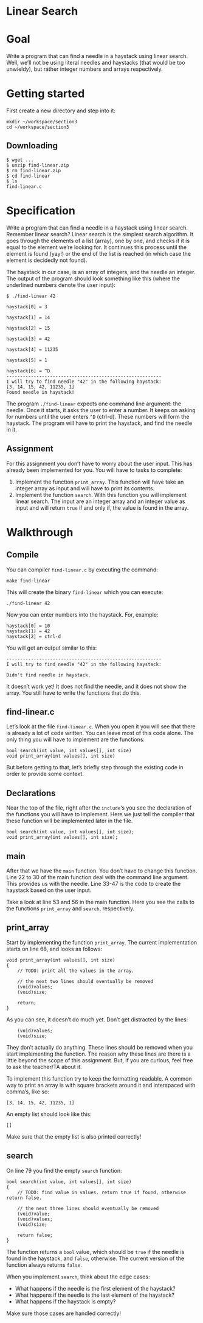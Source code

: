 # Linear Search

# Goal

Write a program that can find a needle in a haystack using linear search. Well, we’ll not be using literal needles and haystacks (that would be too unwieldy), but rather integer numbers and arrays respectively.

# Getting started

First create a new directory and step into it:


    mkdir ~/workspace/section3
    cd ~/workspace/section3
## Downloading


    $ wget ...
    $ unzip find-linear.zip
    $ rm find-linear.zip
    $ cd find-linear
    $ ls
    find-linear.c
# Specification

Write a program that can find a needle in a haystack using linear search. Remember linear search? Linear search is the simplest search algorithm. It goes through the elements of a list (array), one by one, and checks if it is equal to the element we’re looking for. It continues this process until the element is found (yay!) or the end of the list is reached (in which case the element is decidedly not found).

The haystack in our case, is an array of integers, and the needle an integer. The output of the program should look something like this (where the underlined numbers denote the user input):


    $ ./find-linear 42
    
    haystack[0] = 3
    
    haystack[1] = 14
    
    haystack[2] = 15
    
    haystack[3] = 42
    
    haystack[4] = 11235
    
    haystack[5] = 1
    
    haystack[6] = ^D
    ---------------------------------------------------------
    I will try to find needle "42" in the following haystack:
    [3, 14, 15, 42, 11235, 1]
    Found needle in haystack!
    

The program `./find-linear` expects one command line argument: the needle. Once it starts, it asks the user to enter a number. It keeps on asking for numbers until the user enters `^D` (ctrl-d). These numbers will form the haystack. The program will have to print the haystack, and find the needle in it.

## Assignment

For this assignment you don’t have to worry about the user input. This has already been implemented for you. You will have to tasks to complete:

1. Implement the function `print_array`. This function will have take an integer array as input and will have to print its contents.
2. Implement the function `search`. With this function you will implement linear search. The input are an integer array and an integer value as input and will return `true` if and only if, the value is found in the array.
# Walkthrough
## Compile

You can compiler `find-linear.c` by executing the command:


    make find-linear

This will create the binary `find-linear` which you can execute:


    ./find-linear 42

Now you can enter numbers into the haystack. For, example:


    haystack[0] = 10
    haystack[1] = 42
    haystack[2] = ctrl-d

You will get an output similar to this:


    ---------------------------------------------------------
    I will try to find needle "42" in the following haystack:
    
    Didn't find needle in haystack.

It doesn’t work yet! It does not find the needle, and it does not show the array. You still have to write the functions that do this.

## find-linear.c

Let’s look at the file `find-linear.c`. When you open it you will see that there is already a lot of code written. You can leave most of this code alone. The only thing you will have to implement are the functions:


    bool search(int value, int values[], int size)
    void print_array(int values[], int size)

But before getting to that, let’s briefly step through the existing code in order to provide some context.

## Declarations

Near the top of the file, right after the `include`‘s you see the declaration of the functions you will have to implement. Here we just tell the compiler that these function will be implemented later in the file.

    bool search(int value, int values[], int size);
    void print_array(int values[], int size);
## main

After that we have the `main` function. You don’t have to change this function. Line 22 to 30 of the main function deal with the command line argument. This provides us with the needle. Line 33-47 is the code to create the haystack based on the user input. 

Take a look at line 53 and 56 in the main function. Here you see the calls to the functions `print_array` and `search`, respectively.

## print_array

Start by implementing the function `print_array`. The current implementation starts on line 68, and looks as follows:


    void print_array(int values[], int size)
    {
        // TODO: print all the values in the array.
        
        // the next two lines should eventually be removed
        (void)values;
        (void)size;
        
        return;
    }

As you can see, it doesn’t do much yet. Don’t get distracted by the lines:

        (void)values;
        (void)size;

They don’t actually do anything. These lines should be removed when you start implementing the function. The reason why these lines are there is a little beyond the scope of this assignment. But, if you are curious, feel free to ask the teacher/TA about it.

To implement this function try to keep the formatting readable. A common way to print an array is with square brackets around it and interspaced with comma’s, like so:

    [3, 14, 15, 42, 11235, 1]

An empty list should look like this:

    []

Make sure that the empty list is also printed correctly!

## search

On line 79 you find the empty `search` function:


    bool search(int value, int values[], int size)
    {
        // TODO: find value in values. return true if found, otherwise return false.
        
        // the next three lines should eventually be removed
        (void)value;
        (void)values;
        (void)size;
        
        return false;
    }

The function returns a `bool` value, which should be `true` if the needle is found in the haystack, and `false`, otherwise. The current version of the function always returns `false`.

When you implement `search`, think about the edge cases:

- What happens if the needle is the first element of the haystack?
- What happens if the needle is the last element of the haystack?
- What happens if the haystack is empty?

Make sure those cases are handled correctly!

